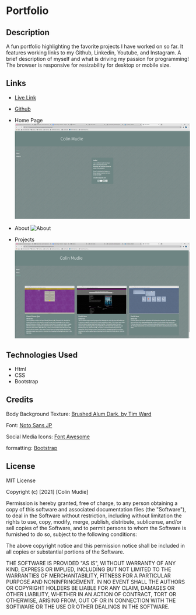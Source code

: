# Portfolio

## Description 

A fun portfolio highlighting the favorite projects I have worked on so far. It features working links to my Github, Linkedin, Youtube, and Instagram. A brief description of myself and what is driving my passion for programming! The browser is responsive for resizability for desktop or mobile size.


## Links

- [Live Link](https://colinmudie.github.io/portfolio/)
- [Github](https://github.com/ColinMudie/portfolio)

- Home Page
![Home Page](assets/portfolio_home.png)
- About
![About](assets/portfolio_about.png)
- Projects
![projects](assets/portfolio_projects.png)

## Technologies Used
- Html
- CSS
- Bootstrap

## Credits

Body Background Texture: [Brushed Alum Dark, by Tim Ward](https://www.transparenttextures.com/brushed-alum-dark.html)

Font: [Noto Sans JP](https://fonts.google.com/specimen/Noto+Sans+JP?category=Sans+Serif,Display,Handwriting,Monospace&preview.text_type=custom)

Social Media Icons: [Font Awesome](https://fontawesome.com/icons?d=gallery)

formatting: [Bootstrap](https://getbootstrap.com/)


## License

MIT License

Copyright (c) [2021] [Colin Mudie]

Permission is hereby granted, free of charge, to any person obtaining a copy
of this software and associated documentation files (the "Software"), to deal
in the Software without restriction, including without limitation the rights
to use, copy, modify, merge, publish, distribute, sublicense, and/or sell
copies of the Software, and to permit persons to whom the Software is
furnished to do so, subject to the following conditions:

The above copyright notice and this permission notice shall be included in all
copies or substantial portions of the Software.

THE SOFTWARE IS PROVIDED "AS IS", WITHOUT WARRANTY OF ANY KIND, EXPRESS OR
IMPLIED, INCLUDING BUT NOT LIMITED TO THE WARRANTIES OF MERCHANTABILITY,
FITNESS FOR A PARTICULAR PURPOSE AND NONINFRINGEMENT. IN NO EVENT SHALL THE
AUTHORS OR COPYRIGHT HOLDERS BE LIABLE FOR ANY CLAIM, DAMAGES OR OTHER
LIABILITY, WHETHER IN AN ACTION OF CONTRACT, TORT OR OTHERWISE, ARISING FROM,
OUT OF OR IN CONNECTION WITH THE SOFTWARE OR THE USE OR OTHER DEALINGS IN THE
SOFTWARE.
